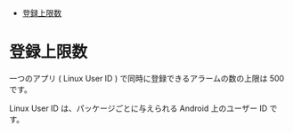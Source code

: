 <!-- TOC START min:1 max:3 link:true asterisk:false update:true -->
- [登録上限数](#登録上限数)
<!-- TOC END -->


# 登録上限数

一つのアプリ ( Linux User ID ) で同時に登録できるアラームの数の上限は 500 です。

Linux User ID は、パッケージごとに与えられる Android 上のユーザー ID です。
